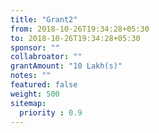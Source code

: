 ```yaml
---
title: "Grant2"
from: 2018-10-26T19:34:28+05:30
to: 2018-10-26T19:34:28+05:30
sponsor: ""
collabroator: ""
grantAmount: "10 Lakh(s)"
notes: ""
featured: false
weight: 500
sitemap:
  priority : 0.9
---
```

